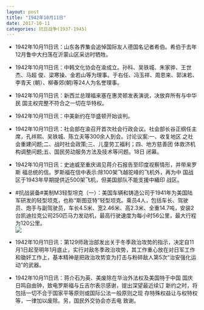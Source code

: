 ```yaml
---
layout: post
title: "1942年10月11日"
date: 2017-10-11
categories: 抗日战争(1937-1945)
---
```


<meta name="referrer" content="no-referrer" />

- 1942年10月11日讯：山东各界集会追悼国际友人德国名记者希伯。希伯于去年 12月鲁中大扫荡在沂蒙山区采访时牺牲。 

- 1942年10月11日讯：中韩文化协会在渝成立。孙科、吴铁城、朱家骅、王世杰、马超 俊、梁寒操、金若山等为理事。于右任、冯玉祥、周恩来、郭沫若、李青天 (朝）、柳春郊(朝)等24人为名誉理事。 

- 1942年10月11日讯：新西兰总理福来塞在惠灵顿发表演说，决放弃所有与中华民 国主权完整不符合之一切在华特权。 

- 1942年10月11日讯：中美新约在华盛顿开始谈判。 

- 1942年10月11日讯：社会部在渝召开首次社会行政会议。社会部长谷正纲任主 席，孔祥熙、吴铁城、陈立夫等300余人到会。讨论议案:一、收复地区 之社会重建问题;二、战时社会政策;三、儿童劳工福利；四、地方慈善团 体救济机构调整问题;五、国民劳动服务方法及技术等问题。18日 闭幕。 

- 1942年10月11日讯：史迪威至重庆谒见蒋介石报告至印度视察情形，并带来罗斯 福总统的信。罗斯福在信中表示:除100架飞越驼峰的飞机外，再为中 国战区于1943年早期提供近500架飞机，但美国部队不能支援中緬印 战区。 

- #抗战装备#美制M3轻型坦克（一）：美国车辆和铸造公司于1941年为美国陆军研发的轻型坦克，也称“斯图亚特”轻型坦克。乘员4人，包括车长、驾驶员、炮手与副驾驶员，车长4.5米、宽2.46米、高2.3米、全重14.7吨，安装2台凯迪拉克公司250匹马力发动机，最高行驶速度为每小时56公里，最大行程为120公里。 <br/><img src="https://wx3.sinaimg.cn/large/aca367d8ly1fke2rxdkhdj208m0hctb8.jpg" />

- 1942年10月11日讯：第129师政治部发出关于冬季政治攻势的指示，决定自11月1日起至明年1月底止，实行对敌冬季政治攻势，其工作重心放在对日军工作和锄奸工作上，基本精神是把政治攻势变为打击与粉碎敌人第5次“治安强化运动”的武器。 

- 1942年10月11日讯：蒋介石为英、美废除在华治外法权及美国特于中国 国庆日鸣自由钟，致电罗斯福与丘吉尔表示感谢，提出深望最近续订 新约之时，将包括一切不合于国家平等原则或国际公法一般原则之现 存特殊权益让与权特权等，一律加以废除。另，国民外交协会亦去电 致谢。 

